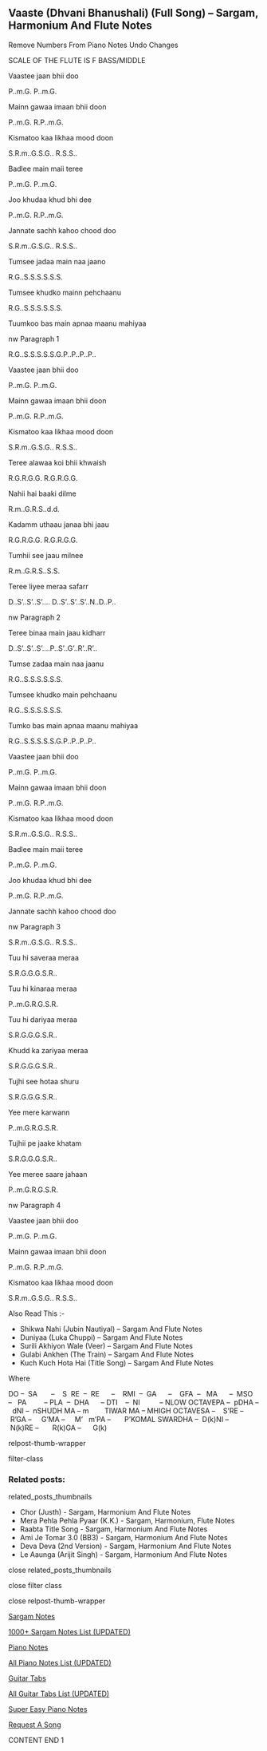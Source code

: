 
## Vaaste (Dhvani Bhanushali) (Full Song) – Sargam, Harmonium And Flute Notes

Remove Numbers From Piano Notes
Undo Changes

SCALE OF THE FLUTE IS F BASS/MIDDLE

Vaastee jaan bhii doo

P..m.G. P..m.G.

Mainn gawaa imaan bhii doon

P..m.G. R.P..m.G.

Kismatoo kaa likhaa mood doon

S.R.m..G.S.G.. R.S.S..

Badlee main maii teree

P..m.G. P..m.G.

Joo khudaa khud bhi dee

P..m.G. R.P..m.G.

Jannate sachh kahoo chood doo

S.R.m..G.S.G.. R.S.S..

Tumsee jadaa main naa jaano

R.G..S.S.S.S.S.S.

Tumsee khudko mainn pehchaanu

R.G..S.S.S.S.S.S.

Tuumkoo bas main apnaa maanu mahiyaa

nw Paragraph 1

R.G..S.S.S.S.S.G.P..P..P..P..

Vaastee jaan bhii doo

P..m.G. P..m.G.

Mainn gawaa imaan bhii doon

P..m.G. R.P..m.G.

Kismatoo kaa likhaa mood doon

S.R.m..G.S.G.. R.S.S..

Teree alawaa koi bhii khwaish

R.G.R.G.G. R.G.R.G.G.

Nahii hai baaki dilme

R.m..G.R.S..d.d.

Kadamm uthaau janaa bhi jaau

R.G.R.G.G. R.G.R.G.G.

Tumhii see jaau milnee

R.m..G.R.S..S.S.

Teree liyee meraa safarr

D..S’..S’..S’…. D..S’..S’..S’..N..D..P..

nw Paragraph 2

Teree binaa main jaau kidharr

D..S’..S’..S’….P..S’..G’..R’..R’..

Tumse zadaa main naa jaanu

R.G..S.S.S.S.S.S.

Tumsee khudko main pehchaanu

R.G..S.S.S.S.S.S.

Tumko bas main apnaa maanu mahiyaa

R.G..S.S.S.S.S.G.P..P..P..P..

Vaastee jaan bhii doo

P..m.G. P..m.G.

Mainn gawaa imaan bhii doon

P..m.G. R.P..m.G.

Kismatoo kaa likhaa mood doon

S.R.m..G.S.G.. R.S.S..

Badlee main maii teree

P..m.G. P..m.G.

Joo khudaa khud bhi dee

P..m.G. R.P..m.G.

Jannate sachh kahoo chood doo

nw Paragraph 3

S.R.m..G.S.G.. R.S.S..

Tuu hi saveraa meraa

S.R.G.G.G.S.R..

Tuu hi kinaraa meraa

P..m.G.R.G.S.R.

Tuu hi dariyaa meraa

S.R.G.G.G.S.R..

Khudd ka zariyaa meraa

S.R.G.G.G.S.R..

Tujhi see hotaa shuru

S.R.G.G.G.S.R..

Yee mere karwann

P..m.G.R.G.S.R.

Tujhii pe jaake khatam

S.R.G.G.G.S.R..

Yee meree saare jahaan

P..m.G.R.G.S.R.

nw Paragraph 4

Vaastee jaan bhii doo

P..m.G. P..m.G.

Mainn gawaa imaan bhii doon

P..m.G. R.P..m.G.

Kismatoo kaa likhaa mood doon

S.R.m..G.S.G.. R.S.S..



Also Read This :-



* Shikwa Nahi (Jubin Nautiyal) – Sargam And Flute Notes
* Duniyaa (Luka Chuppi) – Sargam And Flute Notes
* Surili Akhiyon Wale (Veer) – Sargam And Flute Notes
* Gulabi Ankhen (The Train) – Sargam And Flute Notes
* Kuch Kuch Hota Hai (Title Song) – Sargam And Flute Notes

Where



DO –  SA       –    S  RE  –  RE      –    RMI  –  GA      –    GFA  –   MA      –  MSO  –   PA         – PLA  –  DHA      – DTI    –  NI          – NLOW OCTAVEPA –  pDHA –  dNI –  nSHUDH MA – m        TIWAR MA – MHIGH OCTAVESA –    S’RE –     R’GA –     G’MA –     M’   m’PA –       P’KOMAL SWARDHA –  D(k)NI –       N(k)RE –       R(k)GA –      G(k)



relpost-thumb-wrapper

filter-class

### Related posts:

related_posts_thumbnails

* Chor (Justh) - Sargam, Harmonium And Flute Notes
* Mera Pehla Pehla Pyaar (K.K.) - Sargam, Harmonium, Flute Notes
* Raabta Title Song - Sargam, Harmonium And Flute Notes
* Ami Je Tomar 3.0 (BB3) - Sargam, Harmonium And Flute Notes
* Deva Deva (2nd Version) - Sargam, Harmonium And Flute Notes
* Le Aaunga (Arijit Singh) - Sargam, Harmonium And Flute Notes

close related_posts_thumbnails

close filter class

close relpost-thumb-wrapper

[Sargam Notes](https://www.notationsworld.com/sargam-notes.html)

[1000+ Sargam Notes List (UPDATED)](https://www.notationsworld.com/all-songs-list-sargam-notes.html)

[Piano Notes](https://www.notationsworld.com/piano-notes.html)

[All Piano Notes List (UPDATED)](https://www.notationsworld.com/all-songs-list-piano-notes.html)

[Guitar Tabs](https://www.notationsworld.com/guitar-tabs.html)

[All Guitar Tabs List (UPDATED)](https://www.notationsworld.com/all-songs-list-guitar-tabs.html)

[Super Easy Piano Notes](https://studywall.in/)

[Request A Song](https://www.notationsworld.com/request-a-song.html)

CONTENT END 1

